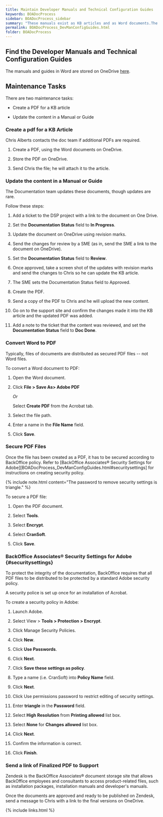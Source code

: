 ```yaml
---
title: Maintain Developer Manuals and Technical Configuration Guides
keywords: BOADocProcess
sidebar: BOADocProcess_sidebar
summary: "These manuals exist as KB articles and as Word documents.The Doc team added all of the manuals and guides as KB articles to make them easier to maintain, searchable, etc. However, consultants still require some of this content to be maintained in pdf as they give the documents to prospects and to others who need the information but cannot access the KB."
permalink: BOADocProcess_DevManConfigGuides.html
folder: BOADocProcess
---
```


## Find the Developer Manuals and Technical Configuration Guides
The manuals and guides in Word are stored on OneDrive [here](https://boaweb-my.sharepoint.com/personal/michaelavon_boaweb_com/_layouts/15/guestaccess.aspx?guestaccesstoken=8uGaqAtSPeydUAfbYoN6ZDz%2FhkjP0DgOSJaZ9e%2F2kyI%3D&folderid=2_10eef4c0d8da4484fad22eea04e6563b7&rev=1&e=57f59d99c1374cdd83b681b991d4e5e7).

## Maintenance Tasks
There are two maintenance tasks:

-   Create a PDF for a KB article

-   Update the content in a Manual or Guide

### Create a pdf for a KB Article

Chris Alberts contacts the doc team if additional PDFs are required.

1.  Create a PDF, using the Word documents on OneDrive.

2.  Store the PDF on OneDrive.

3.  Send Chris the file; he will attach it to the article.

### Update the content in a Manual or Guide

The Documentation team updates these documents, though updates are rare.

Follow these steps:

1.  Add a ticket to the DSP project with a link to the document on One Drive.

2.  Set the **Documentation Status** field to **In Progress**.

3.  Update the document on OneDrive using revision marks.

4.  Send the changes for review by a SME (as in, send the SME a link to the document on OneDrive).

5.  Set the **Documentation Status** field to **Review**.

6.  Once approved, take a screen shot of the updates with revision marks and send the changes to Chris so he can update the KB article.

7.  The SME sets the Documentation Status field to Approved.

8.  Create the PDF.

9.  Send a copy of the PDF to Chris and he will upload the new content.

10. Go on to the support site and confirm the changes made it into the KB article and the updated PDF was added.

11. Add a note to the ticket that the content was reviewed, and set the **Documentation Status** field to **Doc Done**.

### Convert Word to PDF

Typically, files of documents are distributed as secured PDF files --
not Word files.

To convert a Word document to PDF:

1.  Open the Word document.

2. Click **File \> Save As\> Adobe PDF**

    *Or*

    Select **Create PDF** from the Acrobat tab.

3. Select the file path.

4. Enter a name in the **File Name** field.

5. Click **Save**.

### Secure PDF Files

Once the file has been created as a PDF, it has to be secured according to BackOffice policy. Refer to [BackOffice Associates® Security Settings for Adobe][BOADocProcess_DevManConfigGuides.html#securitysettings] for instructions on creating security policy.

{% include note.html content="The password to remove security settings is triangle." %}

To secure a PDF file:

1.  Open the PDF document.

2. Select **Tools**.

3. Select **Encrypt**.

4. Select **CranSoft**.

5. Click **Save**.

### BackOffice Associates® Security Settings for Adobe {#securitysettings}

To protect the integrity of the documentation, BackOffice requires that
all PDF files to be distributed to be protected by a standard Adobe
security policy.

A security police is set up once for an installation of Acrobat.

To create a security policy in Adobe:

1.  Launch Adobe.

2. Select View \> **Tools \> Protection \> Encrypt**.

3. Click Manage Security Policies.

4. Click **New**.

5. Click **Use Passwords**.

6. Click **Next**.

7. Click **Save these settings as policy**.

8. Type a name (i.e. CranSoft) into **Policy Name** field.

9. Click **Next**.

10. Click Use permissions password to restrict editing of security
    settings.

11. Enter **triangle** in the **Password** field.

12. Select **High Resolution** from **Printing allowed** list box.

13. Select **None** for **Changes allowed** list box.

14. Click **Next**.

15. Confirm the information is correct.

16. Click **Finish**.

### Send a link of Finalized PDF to Support

Zendesk is the BackOffice Associates® document storage site that allows
BackOffice employees and consultants to access product-related files,
such as installation packages, installation manuals and developer's
manuals.

Once the documents are approved and ready to be published on Zendesk,
send a message to Chris with a link to the final versions on OneDrive.

{% include links.html %}
